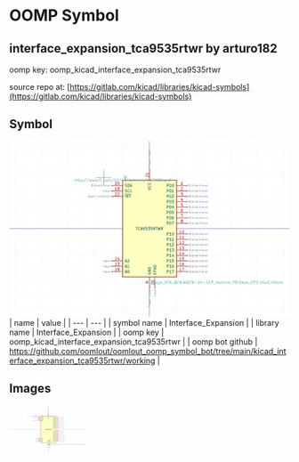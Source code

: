 # OOMP Symbol  
## interface_expansion_tca9535rtwr  by arturo182  
  
oomp key: oomp_kicad_interface_expansion_tca9535rtwr  
  
source repo at: [https://gitlab.com/kicad/libraries/kicad-symbols](https://gitlab.com/kicad/libraries/kicad-symbols)  
## Symbol  
  
[![working.png](working_600.png)](working.png)  
| name | value | 
| --- | --- | 
| symbol name | Interface_Expansion | 
| library name | Interface_Expansion | 
| oomp key | oomp_kicad_interface_expansion_tca9535rtwr | 
| oomp bot github | https://github.com/oomlout/oomlout_oomp_symbol_bot/tree/main/kicad_interface_expansion_tca9535rtwr/working | 
## Images  
  
[![working.png](working_140.png)](working.png)  
